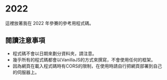 # 2022

這裡放著我在 2022 年參賽的參考用程式碼。

## 閱讀注意事項

* 程式碼不會以日期來劃分資料夾，請注意。
* 幾乎所有的程式碼都會以VanillaJS的方式來撰寫，不會使用任何的框架。
* 因為網頁在載入程式碼時有CORS的限制，在使用時請自行把網頁部署到自己的伺服器上。
